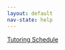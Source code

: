 ```yaml
---
layout: default
nav-state: help
---
```


[Tutoring Schedule](http://cs.nyu.edu/web/Academic/Undergrad/tutoring/)
